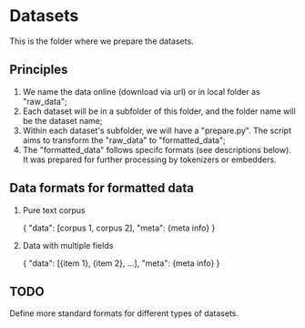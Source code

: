 # Datasets

This is the folder where we prepare the datasets.

## Principles

1. We name the data online (download via url) or in local folder as "raw_data";
2. Each dataset will be in a subfolder of this folder, and the folder name will be the dataset name;
3. Within each dataset's subfolder, we will have a "prepare.py". The script aims to transform the "raw_data" to "formatted_data";
4. The "formatted_data" follows specifc formats (see descriptions below). It was prepared for further processing by tokenizers or embedders.


## Data formats for formatted data

1. Pure text corpus

	{
   	 "data": [corpus 1, corpus 2],
   	 "meta": {meta info}
	}

2. Data with multiple fields

	{
   	 "data": [{item 1}, {item 2}, ...],
   	 "meta": {meta info}
	}

## TODO

Define more standard formats for different types of datasets.
